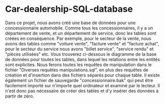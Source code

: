 # Car-dealership-SQL-database

 
Dans ce projet, nous avons créé une base de données pour une concessionnaire automobile. Comme tous les concessionnaires, il y a un département de vente, et un département de service, donc les tables sont créées en conséquence. Par exemple, pour le secteur de la vente, nous avons des tables comme "voiture vente", "facture vente" et "facture achat", pour le secteur du service nous avons "billet service", "service rendu" et "pièces utilisées" etc. Vous trouverez ci-dessous le diagramme de la base de données pour toutes les tables, dans lequel les relations entre les entités sont explicites. Nous ferons toutes les requêtes de manipulation dans le fichier "Diverses requêtes manipulations.sql", en plus des requêtes de création et d'insertion dans des fichiers séparés pour chaque table. Il existe également un fichier de sauvegarde "concessionnaire.bak" qui peut être facilement importé sur n'importe quel ordinateur et examiné par le lecteur. Il n'est donc pas nécessaire de créer des tables et d'y insérer des données à partir de zéro.
 
 
